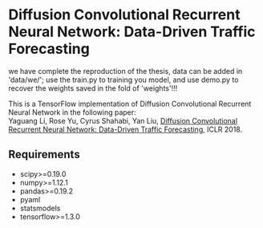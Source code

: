 # Diffusion Convolutional Recurrent Neural Network: Data-Driven Traffic Forecasting

we have complete the reproduction of the thesis, data can be added in 'data/we/'; use the train.py to training you model, and use demo.py to recover the weights saved in the fold of 'weights'!!!

This is a TensorFlow implementation of Diffusion Convolutional Recurrent Neural Network in the following paper: \
Yaguang Li, Rose Yu, Cyrus Shahabi, Yan Liu, [Diffusion Convolutional Recurrent Neural Network: Data-Driven Traffic Forecasting](https://arxiv.org/abs/1707.01926), ICLR 2018.

## Requirements
- scipy>=0.19.0
- numpy>=1.12.1
- pandas>=0.19.2
- pyaml
- statsmodels
- tensorflow>=1.3.0